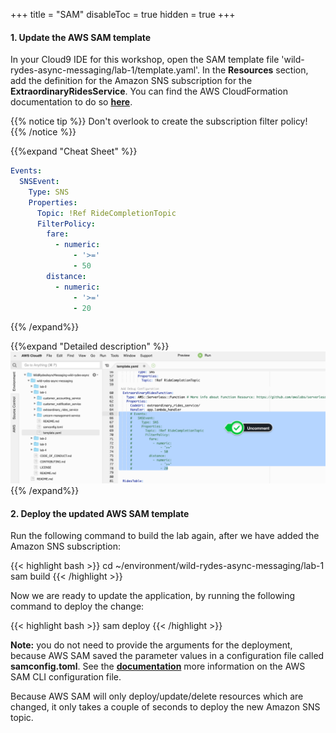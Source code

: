 +++
title = "SAM"
disableToc = true
hidden = true
+++

#### 1. Update the AWS SAM template

In your Cloud9 IDE for this workshop, open the SAM template file 'wild-rydes-async-messaging/lab-1/template.yaml'. In the **Resources** section, add the definition for the Amazon SNS subscription for the **ExtraordinaryRidesService**. You can find the AWS CloudFormation documentation to do so **[here](https://docs.aws.amazon.com/AWSCloudFormation/latest/UserGuide/aws-resource-sns-subscription.html)**.

{{% notice tip %}}
Don't overlook to create the subscription filter policy!
{{% /notice %}} 

{{%expand "Cheat Sheet" %}}
```yaml
Events:
  SNSEvent:
    Type: SNS
    Properties:
      Topic: !Ref RideCompletionTopic
      FilterPolicy:
        fare:
          - numeric:
              - '>='
              - 50
        distance:
          - numeric:
              - '>='
              - 20
```
{{% /expand%}}

{{%expand "Detailed description" %}}
![Step 1](step-1-sam.png)
{{% /expand%}}


#### 2. Deploy the updated AWS SAM template

Run the following command to build the lab again, after we have added the Amazon SNS subscription:

{{< highlight bash >}}
cd ~/environment/wild-rydes-async-messaging/lab-1
sam build
{{< /highlight >}}

Now we are ready to update the application, by running the following command to deploy the change:  

{{< highlight bash >}}
sam deploy
{{< /highlight >}}

**Note:** you do not need to provide the arguments for the deployment, because AWS SAM saved the parameter values in a configuration file called **samconfig.toml**. See the **[documentation](https://docs.aws.amazon.com/serverless-application-model/latest/developerguide/serverless-sam-cli-config.html)** more information on the AWS SAM CLI configuration file.

Because AWS SAM will only deploy/update/delete resources which are changed, it only takes a couple of seconds to deploy the new Amazon SNS topic.